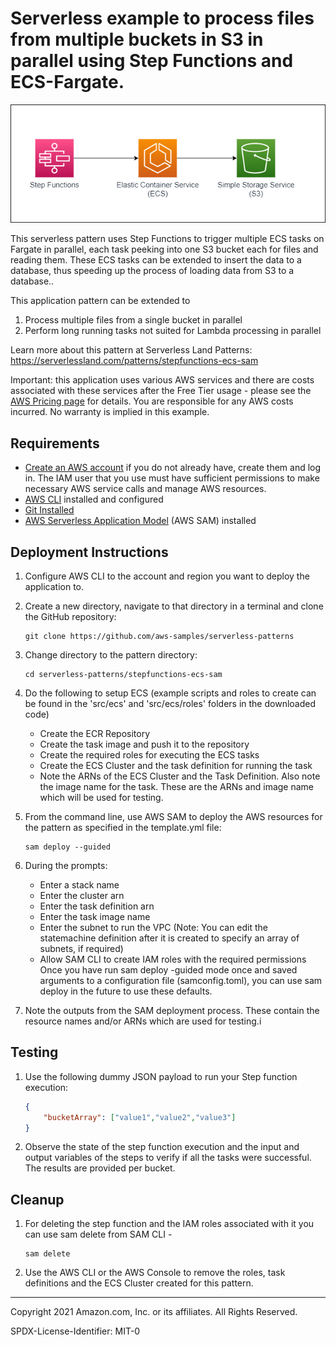 # Serverless example to process files from multiple buckets in S3 in parallel using Step Functions and ECS-Fargate. 

![Concept](./sfn-ecs-s3.png)

This serverless pattern uses Step Functions to trigger multiple ECS tasks on Fargate in parallel, each task peeking into one S3 bucket each for files and reading them. 
These ECS tasks can be extended to insert the data to a database, thus speeding up the process of loading data from S3 to a database.. 

This application pattern can be extended to 
1. Process multiple files from a single bucket in parallel
2. Perform long running tasks not suited for Lambda processing in parallel 

Learn more about this pattern at Serverless Land Patterns: https://serverlessland.com/patterns/stepfunctions-ecs-sam

Important: this application uses various AWS services and there are costs associated with these services after the Free Tier usage - please see the [AWS Pricing page](https://aws.amazon.com/pricing/) for details. You are responsible for any AWS costs incurred. No warranty is implied in this example.

## Requirements

* [Create an AWS account](https://portal.aws.amazon.com/gp/aws/developer/registration/index.html) if you do not already have, create them and log in. The IAM user that you use must have sufficient permissions to make necessary AWS service calls and manage AWS resources.
* [AWS CLI](https://docs.aws.amazon.com/cli/latest/userguide/install-cliv2.html) installed and configured
* [Git Installed](https://git-scm.com/book/en/v2/Getting-Started-Installing-Git)
* [AWS Serverless Application Model](https://docs.aws.amazon.com/serverless-application-model/latest/developerguide/serverless-sam-cli-install.html) (AWS SAM) installed

## Deployment Instructions

1. Configure AWS CLI to the account and region you want to deploy the application to.

1. Create a new directory, navigate to that directory in a terminal and clone the GitHub repository:
    ``` 
    git clone https://github.com/aws-samples/serverless-patterns
    ```
1. Change directory to the pattern directory:
    ```
    cd serverless-patterns/stepfunctions-ecs-sam
    ```
1. Do the following to setup ECS (example scripts and roles to create can be found in the 'src/ecs' and 'src/ecs/roles' folders in the downloaded code)
    * Create the ECR Repository
    * Create the task image and push it to the repository  
    * Create the required roles for executing the ECS tasks
    * Create the ECS Cluster and the task definition for running the task
    * Note the ARNs of the ECS Cluster and the Task Definition. Also note the image name for the task. These are the ARNs and image name which will be used for testing.

1. From the command line, use AWS SAM to deploy the AWS resources for the pattern as specified in the template.yml file:
    ```
    sam deploy --guided
    ```
1. During the prompts:
    * Enter a stack name
    * Enter the cluster arn
    * Enter the task definition arn
    * Enter the task image name
    * Enter the subnet to run the VPC (Note: You can edit the statemachine definition after it is created to specify an array of subnets, if required)
    * Allow SAM CLI to create IAM roles with the required permissions
   Once you have run sam deploy -guided mode once and saved arguments to a configuration file (samconfig.toml), you can use sam deploy in the future to use these defaults.
1. Note the outputs from the SAM deployment process. These contain the resource names and/or ARNs which are used for testing.i
 
## Testing

1. Use the following dummy JSON payload to run your Step function execution:
    ```JSON
    {
        "bucketArray": ["value1","value2","value3"]
    }
    ```
2. Observe the state of the step function execution and the input and output variables of the steps to verify if all the tasks were successful. The results are provided per bucket.

## Cleanup

 1. For deleting the step function and the IAM roles associated with it you can use sam delete from SAM CLI -
    ```
    sam delete
    ```
 1. Use the AWS CLI or the AWS Console to remove the roles, task definitions and the ECS Cluster created for this pattern.

----
Copyright 2021 Amazon.com, Inc. or its affiliates. All Rights Reserved.

SPDX-License-Identifier: MIT-0
